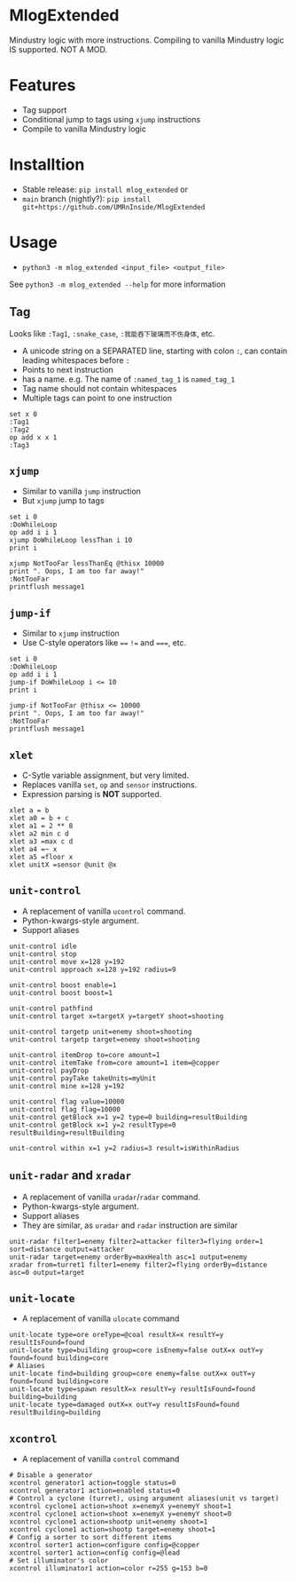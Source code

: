 # MlogExtended
Mindustry logic with more instructions. Compiling to vanilla Mindustry logic IS supported. NOT A MOD.

# Features
* Tag support
* Conditional jump to tags using `xjump` instructions
* Compile to vanilla Mindustry logic

# Installtion
 * Stable release: `pip install mlog_extended` or
 * `main` branch (nightly?): `pip install git+https://github.com/UMRnInside/MlogExtended`

# Usage
 * `python3 -m mlog_extended <input_file> <output_file>`

 See `python3 -m mlog_extended --help` for more information

## Tag
Looks like `:Tag1`, `:snake_case`, `:我能吞下玻璃而不伤身体`, etc.
 * A unicode string on a SEPARATED line, starting with colon `:`, can contain leading whitespaces before `:`
 * Points to next instruction
 * has a name. e.g. The name of `:named_tag_1` is `named_tag_1`
 * Tag name should not contain whitespaces
 * Multiple tags can point to one instruction
 ```
 set x 0
 :Tag1
 :Tag2
 op add x x 1
 :Tag3
 ```

## `xjump`
 * Similar to vanilla `jump` instruction
 * But `xjump` jump to tags
 
 ```
 set i 0
 :DoWhileLoop
 op add i i 1
 xjump DoWhileLoop lessThan i 10
 print i
 
 xjump NotTooFar lessThanEq @thisx 10000
 print ". Oops, I am too far away!"
 :NotTooFar
 printflush message1
 ```

## `jump-if`
 * Similar to `xjump` instruction
 * Use C-style operators like `==` `!=` and `===`, etc.
 
 ```
 set i 0
 :DoWhileLoop
 op add i i 1
 jump-if DoWhileLoop i <= 10
 print i
 
 jump-if NotTooFar @thisx <= 10000
 print ". Oops, I am too far away!"
 :NotTooFar
 printflush message1
 ```

## `xlet`
 * C-Sytle variable assignment, but very limited.
 * Replaces vanilla `set`, `op` and `sensor` instructions.
 * Expression parsing is **NOT** supported.

 ```
 xlet a = b
 xlet a0 = b + c
 xlet a1 = 2 ** 8
 xlet a2 min c d
 xlet a3 =max c d
 xlet a4 =~ x
 xlet a5 =floor x
 xlet unitX =sensor @unit @x
 ```

## `unit-control`
 * A replacement of vanilla `ucontrol` command.
 * Python-kwargs-style argument.
 * Support aliases
 ```
 unit-control idle
 unit-control stop
 unit-control move x=128 y=192
 unit-control approach x=128 y=192 radius=9

 unit-control boost enable=1
 unit-control boost boost=1

 unit-control pathfind
 unit-control target x=targetX y=targetY shoot=shooting

 unit-control targetp unit=enemy shoot=shooting
 unit-control targetp target=enemy shoot=shooting

 unit-control itemDrop to=core amount=1
 unit-control itemTake from=core amount=1 item=@copper
 unit-control payDrop
 unit-control payTake takeUnits=myUnit
 unit-control mine x=128 y=192

 unit-control flag value=10000
 unit-control flag flag=10000
 unit-control getBlock x=1 y=2 type=0 building=resultBuilding
 unit-control getBlock x=1 y=2 resultType=0 resultBuilding=resultBuilding

 unit-control within x=1 y=2 radius=3 result=isWithinRadius
 ```

## `unit-radar` and `xradar`
 * A replacement of vanilla `uradar`/`radar` command.
 * Python-kwargs-style argument.
 * Support aliases
 * They are similar, as `uradar` and `radar` instruction are similar
 ```
 unit-radar filter1=enemy filter2=attacker filter3=flying order=1 sort=distance output=attacker
 unit-radar target=enemy orderBy=maxHealth asc=1 output=enemy
 xradar from=turret1 filter1=enemy filter2=flying orderBy=distance asc=0 output=target
 ```

## `unit-locate`
 * A replacement of vanilla `ulocate` command
 ```
 unit-locate type=ore oreType=@coal resultX=x resultY=y resultIsFound=found
 unit-locate type=building group=core isEnemy=false outX=x outY=y found=found building=core
 # Aliases
 unit-locate find=building group=core enemy=false outX=x outY=y found=found building=core
 unit-locate type=spawn resultX=x resultY=y resultIsFound=found building=building
 unit-locate type=damaged outX=x outY=y resultIsFound=found resultBuilding=building
 ```

## `xcontrol`
 * A replacement of vanilla `control` command
 ```
 # Disable a generator
 xcontrol generator1 action=toggle status=0
 xcontrol generator1 action=enabled status=0
 # Control a cyclone (turret), using argument aliases(unit vs target)
 xcontrol cyclone1 action=shoot x=enemyX y=enemyY shoot=1
 xcontrol cyclone1 action=shoot x=enemyX y=enemyY shoot=0
 xcontrol cyclone1 action=shootp unit=enemy shoot=1
 xcontrol cyclone1 action=shootp target=enemy shoot=1
 # Config a sorter to sort different items
 xcontrol sorter1 action=configure config=@copper
 xcontrol sorter1 action=config config=@lead
 # Set illuminator's color
 xcontrol illuminator1 action=color r=255 g=153 b=0
 ```

